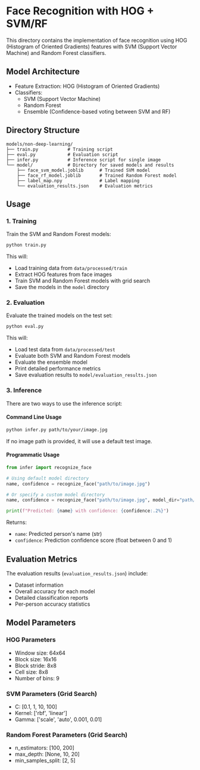 # Face Recognition with HOG + SVM/RF

This directory contains the implementation of face recognition using HOG (Histogram of Oriented Gradients) features with SVM (Support Vector Machine) and Random Forest classifiers.

## Model Architecture

- Feature Extraction: HOG (Histogram of Oriented Gradients)
- Classifiers: 
  - SVM (Support Vector Machine)
  - Random Forest
  - Ensemble (Confidence-based voting between SVM and RF)

## Directory Structure

```
models/non-deep-learning/
├── train.py           # Training script
├── eval.py            # Evaluation script
├── infer.py           # Inference script for single image
└── model/             # Directory for saved models and results
    ├── face_svm_model.joblib      # Trained SVM model
    ├── face_rf_model.joblib       # Trained Random Forest model
    ├── label_map.npy              # Label mapping
    └── evaluation_results.json    # Evaluation metrics
```

## Usage

### 1. Training

Train the SVM and Random Forest models:

```bash
python train.py
```

This will:
- Load training data from `data/processed/train`
- Extract HOG features from face images
- Train SVM and Random Forest models with grid search
- Save the models in the `model` directory

### 2. Evaluation

Evaluate the trained models on the test set:

```bash
python eval.py
```

This will:
- Load test data from `data/processed/test`
- Evaluate both SVM and Random Forest models
- Evaluate the ensemble model
- Print detailed performance metrics
- Save evaluation results to `model/evaluation_results.json`

### 3. Inference

There are two ways to use the inference script:

#### Command Line Usage
```bash
python infer.py path/to/your/image.jpg
```

If no image path is provided, it will use a default test image.

#### Programmatic Usage
```python
from infer import recognize_face

# Using default model directory
name, confidence = recognize_face("path/to/image.jpg")

# Or specify a custom model directory
name, confidence = recognize_face("path/to/image.jpg", model_dir="path/to/model_dir")

print(f"Predicted: {name} with confidence: {confidence:.2%}")
```

Returns:
- `name`: Predicted person's name (str)
- `confidence`: Prediction confidence score (float between 0 and 1)

## Evaluation Metrics

The evaluation results (`evaluation_results.json`) include:
- Dataset information
- Overall accuracy for each model
- Detailed classification reports
- Per-person accuracy statistics

## Model Parameters

### HOG Parameters
- Window size: 64x64
- Block size: 16x16
- Block stride: 8x8
- Cell size: 8x8
- Number of bins: 9

### SVM Parameters (Grid Search)
- C: [0.1, 1, 10, 100]
- Kernel: ['rbf', 'linear']
- Gamma: ['scale', 'auto', 0.001, 0.01]

### Random Forest Parameters (Grid Search)
- n_estimators: [100, 200]
- max_depth: [None, 10, 20]
- min_samples_split: [2, 5] 
